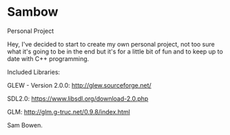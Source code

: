 # Sambow
Personal Project

Hey, I've decided to start to create my own personal project, not too sure what it's going to be in the end
but it's for a little bit of fun and to keep up to date with C++ programming.

Included Libraries:

GLEW - Version 2.0.0:
http://glew.sourceforge.net/

SDL2.0:
https://www.libsdl.org/download-2.0.php

GLM:
http://glm.g-truc.net/0.9.8/index.html

Sam Bowen.
